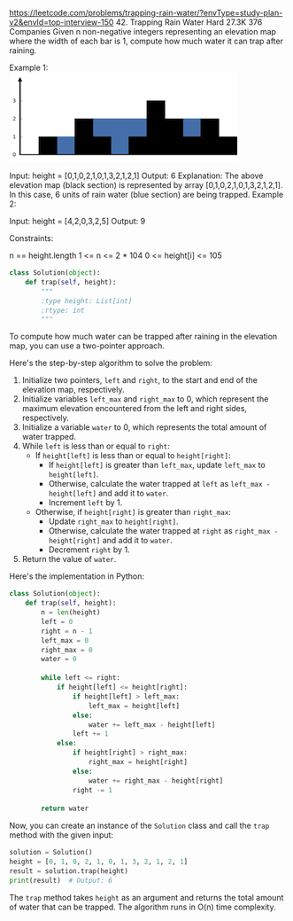 https://leetcode.com/problems/trapping-rain-water/?envType=study-plan-v2&envId=top-interview-150
42. Trapping Rain Water
Hard
27.3K
376
Companies
Given n non-negative integers representing an elevation map where the width of each bar is 1, compute how much water it can trap after raining.

 

Example 1:  
![Alt Text](images/rainwatertrap.png)

Input: height = [0,1,0,2,1,0,1,3,2,1,2,1]
Output: 6
Explanation: The above elevation map (black section) is represented by array [0,1,0,2,1,0,1,3,2,1,2,1]. In this case, 6 units of rain water (blue section) are being trapped.
Example 2:

Input: height = [4,2,0,3,2,5]
Output: 9
 

Constraints:

n == height.length
1 <= n <= 2 * 104
0 <= height[i] <= 105

```python
class Solution(object):
    def trap(self, height):
        """
        :type height: List[int]
        :rtype: int
        """
```

To compute how much water can be trapped after raining in the elevation map, you can use a two-pointer approach.

Here's the step-by-step algorithm to solve the problem:

1. Initialize two pointers, `left` and `right`, to the start and end of the elevation map, respectively.
2. Initialize variables `left_max` and `right_max` to 0, which represent the maximum elevation encountered from the left and right sides, respectively.
3. Initialize a variable `water` to 0, which represents the total amount of water trapped.
4. While `left` is less than or equal to `right`:
   - If `height[left]` is less than or equal to `height[right]`:
     - If `height[left]` is greater than `left_max`, update `left_max` to `height[left]`.
     - Otherwise, calculate the water trapped at `left` as `left_max - height[left]` and add it to `water`.
     - Increment `left` by 1.
   - Otherwise, if `height[right]` is greater than `right_max`:
     - Update `right_max` to `height[right]`.
     - Otherwise, calculate the water trapped at `right` as `right_max - height[right]` and add it to `water`.
     - Decrement `right` by 1.
5. Return the value of `water`.

Here's the implementation in Python:

```python
class Solution(object):
    def trap(self, height):
        n = len(height)
        left = 0
        right = n - 1
        left_max = 0
        right_max = 0
        water = 0

        while left <= right:
            if height[left] <= height[right]:
                if height[left] > left_max:
                    left_max = height[left]
                else:
                    water += left_max - height[left]
                left += 1
            else:
                if height[right] > right_max:
                    right_max = height[right]
                else:
                    water += right_max - height[right]
                right -= 1

        return water
```

Now, you can create an instance of the `Solution` class and call the `trap` method with the given input:

```python
solution = Solution()
height = [0, 1, 0, 2, 1, 0, 1, 3, 2, 1, 2, 1]
result = solution.trap(height)
print(result)  # Output: 6
```

The `trap` method takes `height` as an argument and returns the total amount of water that can be trapped. The algorithm runs in O(n) time complexity.